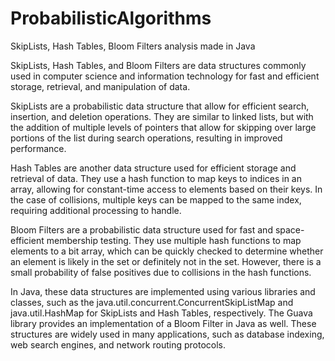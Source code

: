 # ProbabilisticAlgorithms
SkipLists, Hash Tables, Bloom Filters analysis made in Java

SkipLists, Hash Tables, and Bloom Filters are data structures commonly used in computer science and information technology for fast and efficient storage, retrieval, and manipulation of data.

SkipLists are a probabilistic data structure that allow for efficient search, insertion, and deletion operations. 
They are similar to linked lists, but with the addition of multiple levels of pointers that allow for skipping over large portions of the list during search operations, resulting in improved performance.

Hash Tables are another data structure used for efficient storage and retrieval of data. 
They use a hash function to map keys to indices in an array, allowing for constant-time access to elements based on their keys. 
In the case of collisions, multiple keys can be mapped to the same index, requiring additional processing to handle.

Bloom Filters are a probabilistic data structure used for fast and space-efficient membership testing. 
They use multiple hash functions to map elements to a bit array, which can be quickly checked to determine whether an element is likely in the set or definitely not in the set. 
However, there is a small probability of false positives due to collisions in the hash functions.

In Java, these data structures are implemented using various libraries and classes, such as the java.util.concurrent.ConcurrentSkipListMap and java.util.HashMap for SkipLists and Hash Tables, respectively. 
The Guava library provides an implementation of a Bloom Filter in Java as well. These structures are widely used in many applications, such as database indexing, web search engines, and network routing protocols.
